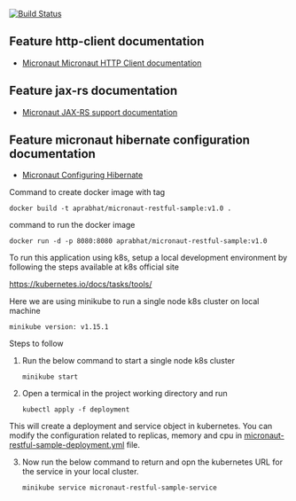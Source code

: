 [![Build Status](https://travis-ci.com/aprabhat/micronaut-restful-sample.svg?branch=master)](https://travis-ci.com/aprabhat/micronaut-restful-sample)

## Feature http-client documentation

- [Micronaut Micronaut HTTP Client documentation](https://docs.micronaut.io/latest/guide/index.html#httpClient)

## Feature jax-rs documentation

- [Micronaut JAX-RS support documentation](https://micronaut-projects.github.io/micronaut-jaxrs/latest/guide/index.html)

## Feature micronaut hibernate configuration documentation
- [Micronaut Configuring Hibernate](https://docs.micronaut.io/latest/guide/index.html#hibernateSupport)


Command to create docker image with tag

```docker build -t aprabhat/micronaut-restful-sample:v1.0 .```

command to run the docker image

```docker run -d -p 8080:8080 aprabhat/micronaut-restful-sample:v1.0```

To run this application using k8s, setup a local development environment by following the steps available at k8s official site

https://kubernetes.io/docs/tasks/tools/

Here we are using minikube to run a single node k8s cluster on local machine

```minikube version: v1.15.1```

Steps to follow
1. Run the below command to start a single node k8s cluster

      ```minikube start```

2. Open a termical in the project working directory and run

      ```kubectl apply -f deployment```

This will create a deployment and service object in kubernetes. You can modify the configuration related to replicas, memory and cpu in [micronaut-restful-sample-deployment.yml](deployment/micronaut-restful-sample-deployment.yml) file.

3. Now run the below command to return and opn the kubernetes URL for the service in your local cluster.

      ```minikube service micronaut-restful-sample-service```
